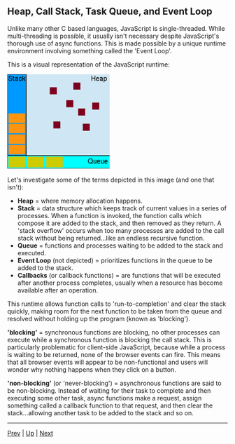 ## Heap, Call Stack, Task Queue, and Event Loop
Unlike many other C based languages, JavaScript is single-threaded. While multi-threading is possible, it usually isn't necessary despite JavaScript's thorough use of async functions. This is made possible by a unique runtime environment involving something called the 'Event Loop'.

This is a visual representation of the JavaScript runtime:

  ![Concurrency Model](./images/js_concurrency_event_loop.png)

Let's investigate some of the terms depicted in this image (and one that isn't):
  * **Heap** = where memory allocation happens.
  * **Stack** = data structure which keeps track of current values in a series of processes. When a function is invoked, the function calls which compose it are added to the stack, and then removed as they return. A 'stack overflow' occurs when too many processes are added to the call stack without being returned...like an endless recursive function.
  * **Queue** = functions and processes waiting to be added to the stack and executed.
  * **Event Loop** (not depicted) = prioritizes functions in the queue to be added to the stack.
  * **Callbacks** (or callback functions) = are functions that will be executed after another process completes, usually when a resource has become available after an operation.

This runtime allows function calls to 'run-to-completion' and clear the stack quickly, making room for the next function to be taken from the queue and resolved without holding up the program (known as 'blocking').

**'blocking'** = synchronous functions are blocking, no other processes can execute while a synchronous function is blocking the call stack. This is particularly problematic for client-side JavaScript, because while a process is waiting to be returned, none of the browser events can fire. This means that all browser events will appear to be non-functional and users will wonder why nothing happens when they click on a button.

**'non-blocking'** (or 'never-blocking') = asynchronous functions are said to be non-blocking. Instead of waiting for their task to complete and then executing some other task, async functions make a request, assign something called a callback function to that request, and then clear the stack...allowing another task to be added to the stack and so on.

<hr>

[Prev](asynchronicity.md) | [Up](README.md) | [Next](jsFunctionLifeCycle.md)

